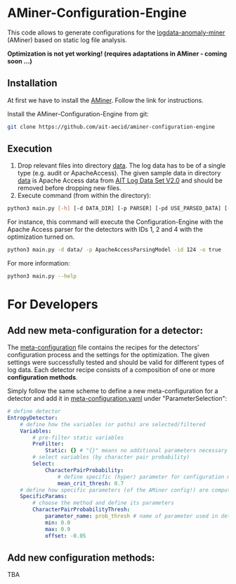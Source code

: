 # AMiner-Configuration-Engine

This code allows to generate configurations for the [logdata-anomaly-miner](https://github.com/ait-aecid/logdata-anomaly-miner) (AMiner) based on static log file analysis.

**Optimization is not yet working! (requires adaptations in AMiner - coming soon ...)**

## **Installation**
At first we have to install the [AMiner](https://github.com/ait-aecid/logdata-anomaly-miner). Follow the link for instructions.

Install the AMiner-Configuration-Engine from git:
```bash
git clone https://github.com/ait-aecid/aminer-configuration-engine
```


## **Execution**

1. Drop relevant files into directory [data](data). The log data has to be of a single type (e.g. audit or ApacheAccess). The given sample data in directory [data](data) is Apache Access data from [AIT Log Data Set V2.0](https://zenodo.org/records/5789064) and should be removed before dropping new files. 
2. Execute command (from within the directory):
```bash
python3 main.py [-h] [-d DATA_DIR] [-p PARSER] [-pd USE_PARSED_DATA] [-id DETECTOR_IDS] [-o OPTIMIZE] [-pre PREDEFINED_CONFIG_PATH]
```
For instance, this command will execute the Configuration-Engine with the Apache Access parser for the detectors with IDs 1, 2 and 4 with the optimization turned on.
```bash
python3 main.py -d data/ -p ApacheAccessParsingModel -id 124 -o true
```
For more information:
```bash
python3 main.py --help
```

# **For Developers**

## Add new meta-configuration for a detector:

The [meta-configuration](settings/meta-configuration.yaml) file contains the recipes for the detectors' configuration process and the settings for the optimization. The given settings were successfully tested and should be valid for different types of log data. Each detector recipe consists of a composition of one or more **configuration methods**. 

Simply follow the same scheme to define a new meta-configuration for a detector and add it in [meta-configuration.yaml](settings/meta-configuration.yaml) under "ParameterSelection":
```Yaml
# define detector
EntropyDetector:
    # define how the variables (or paths) are selected/filtered
    Variables:
        # pre-filter static variables
        PreFilter:
            Static: {} # "{}" means no additional parameters necessary (because .yaml format)
        # select variables (by character pair probability)
        Select:
            CharacterPairProbability:
                # define specific (hyper) parameter for configuration method
                mean_crit_thresh: 0.7
    # define how specific parameters (of the AMiner config!) are computed
    SpecificParams:
        # choose the method and define its parameters
        CharacterPairProbabilityThresh:
            parameter_name: prob_thresh # name of parameter used in detector
            min: 0.0
            max: 0.9
            offset: -0.05
```

## Add new configuration methods:

TBA

